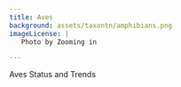 ```yaml
---
title: Aves
background: assets/taxontn/amphibians.png
imageLicense: | 
   Photo by Zooming in

--- 
```


Aves Status and Trends

